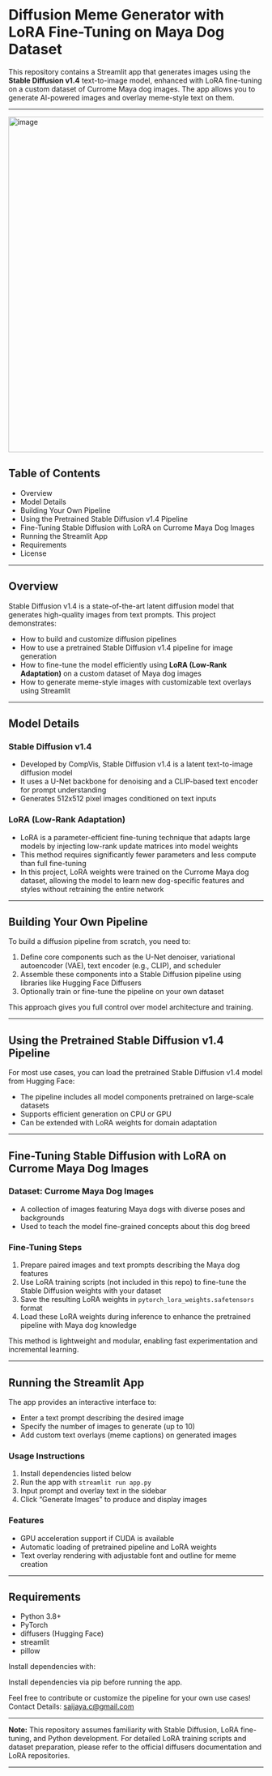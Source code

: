 # Diffusion Meme Generator with LoRA Fine-Tuning on Maya Dog Dataset

This repository contains a Streamlit app that generates images using the **Stable Diffusion v1.4** text-to-image model, enhanced with LoRA fine-tuning on a custom dataset of Currome Maya dog images. The app allows you to generate AI-powered images and overlay meme-style text on them.

---
<img width="1355" height="663" alt="image" src="https://github.com/user-attachments/assets/65535c87-847d-4bd9-b930-4b56135dc96f" />

## Table of Contents

- Overview  
- Model Details  
- Building Your Own Pipeline  
- Using the Pretrained Stable Diffusion v1.4 Pipeline  
- Fine-Tuning Stable Diffusion with LoRA on Currome Maya Dog Images  
- Running the Streamlit App  
- Requirements  
- License

---

## Overview

Stable Diffusion v1.4 is a state-of-the-art latent diffusion model that generates high-quality images from text prompts. This project demonstrates:

- How to build and customize diffusion pipelines  
- How to use a pretrained Stable Diffusion v1.4 pipeline for image generation  
- How to fine-tune the model efficiently using **LoRA (Low-Rank Adaptation)** on a custom dataset of Maya dog images  
- How to generate meme-style images with customizable text overlays using Streamlit

---

## Model Details

### Stable Diffusion v1.4

- Developed by CompVis, Stable Diffusion v1.4 is a latent text-to-image diffusion model  
- It uses a U-Net backbone for denoising and a CLIP-based text encoder for prompt understanding  
- Generates 512x512 pixel images conditioned on text inputs

### LoRA (Low-Rank Adaptation)

- LoRA is a parameter-efficient fine-tuning technique that adapts large models by injecting low-rank update matrices into model weights  
- This method requires significantly fewer parameters and less compute than full fine-tuning  
- In this project, LoRA weights were trained on the Currome Maya dog dataset, allowing the model to learn new dog-specific features and styles without retraining the entire network  

---

## Building Your Own Pipeline

To build a diffusion pipeline from scratch, you need to:

1. Define core components such as the U-Net denoiser, variational autoencoder (VAE), text encoder (e.g., CLIP), and scheduler  
2. Assemble these components into a Stable Diffusion pipeline using libraries like Hugging Face Diffusers  
3. Optionally train or fine-tune the pipeline on your own dataset

This approach gives you full control over model architecture and training.

---

## Using the Pretrained Stable Diffusion v1.4 Pipeline

For most use cases, you can load the pretrained Stable Diffusion v1.4 model from Hugging Face:

- The pipeline includes all model components pretrained on large-scale datasets  
- Supports efficient generation on CPU or GPU  
- Can be extended with LoRA weights for domain adaptation

---

## Fine-Tuning Stable Diffusion with LoRA on Currome Maya Dog Images

### Dataset: Currome Maya Dog Images

- A collection of images featuring Maya dogs with diverse poses and backgrounds  
- Used to teach the model fine-grained concepts about this dog breed

### Fine-Tuning Steps

1. Prepare paired images and text prompts describing the Maya dog features  
2. Use LoRA training scripts (not included in this repo) to fine-tune the Stable Diffusion weights with your dataset  
3. Save the resulting LoRA weights in `pytorch_lora_weights.safetensors` format  
4. Load these LoRA weights during inference to enhance the pretrained pipeline with Maya dog knowledge  

This method is lightweight and modular, enabling fast experimentation and incremental learning.

---

## Running the Streamlit App


The app provides an interactive interface to:

- Enter a text prompt describing the desired image  
- Specify the number of images to generate (up to 10)  
- Add custom text overlays (meme captions) on generated images  

### Usage Instructions

1. Install dependencies listed below  
2. Run the app with `streamlit run app.py`  
3. Input prompt and overlay text in the sidebar  
4. Click “Generate Images” to produce and display images

### Features

- GPU acceleration support if CUDA is available  
- Automatic loading of pretrained pipeline and LoRA weights  
- Text overlay rendering with adjustable font and outline for meme creation

---

## Requirements

- Python 3.8+  
- PyTorch  
- diffusers (Hugging Face)  
- streamlit  
- pillow  

Install dependencies with:



Install dependencies via pip before running the app.


Feel free to contribute or customize the pipeline for your own use cases!
Contact Details:
saijaya.c@gmail.com

---

**Note:** This repository assumes familiarity with Stable Diffusion, LoRA fine-tuning, and Python development. For detailed LoRA training scripts and dataset preparation, please refer to the official diffusers documentation and LoRA repositories.

---
